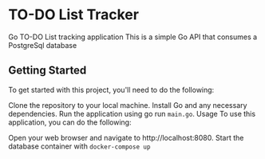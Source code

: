 # TO-DO List Tracker
Go TO-DO List tracking application
This is a simple Go API that consumes a PostgreSql database

## Getting Started
To get started with this project, you'll need to do the following:

Clone the repository to your local machine.
Install Go and any necessary dependencies.
Run the application using go run `main.go`.
Usage
To use this application, you can do the following:

Open your web browser and navigate to http://localhost:8080.
Start the database container with `docker-compose up`
